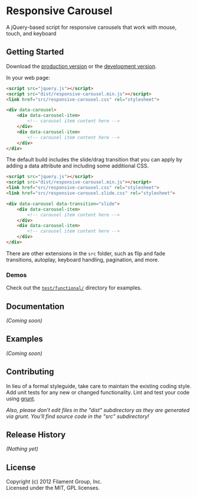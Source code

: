 # Responsive Carousel

A jQuery-based script for responsive carousels that work with mouse, touch, and keyboard

## Getting Started
Download the [production version][min] or the [development version][max].

[min]: https://raw.github.com/filamentgroup/responsive-carousel/master/dist/responsive-carousel.min.js
[max]: https://raw.github.com/filamentgroup/responsive-carousel/master/dist/responsive-carousel.js

In your web page:

```html
<script src="jquery.js"></script>
<script src="dist/responsive-carousel.min.js"></script>
<link href="src/responsive-carousel.css" rel="stylesheet">

<div data-carousel>
	<div data-carousel-item>
		<!-- carousel item content here -->
	</div>
	<div data-carousel-item>
		<!-- carousel item content here -->
	</div>
</div>

```

The default build includes the slide/drag transition that you can apply by adding a data attribute and including some additional CSS.
```html
<script src="jquery.js"></script>
<script src="dist/responsive-carousel.min.js"></script>
<link href="src/responsive-carousel.css" rel="stylesheet">
<link href="src/responsive-carousel.slide.css" rel="stylesheet">

<div data-carousel data-transition="slide">
	<div data-carousel-item>
		<!-- carousel item content here -->
	</div>
	<div data-carousel-item>
		<!-- carousel item content here -->
	</div>
</div>

```

There are other extensions in the `src` folder, such as flip and fade transitions, autoplay, keyboard handling, pagination, and more. 

### Demos

Check out the [`test/functional/`](http://filamentgroup.github.com/responsive-carousel/test/functional/) directory for examples.

## Documentation
_(Coming soon)_

## Examples
_(Coming soon)_

## Contributing
In lieu of a formal styleguide, take care to maintain the existing coding style. Add unit tests for any new or changed functionality. Lint and test your code using [grunt](https://github.com/cowboy/grunt).

_Also, please don't edit files in the "dist" subdirectory as they are generated via grunt. You'll find source code in the "src" subdirectory!_

## Release History
_(Nothing yet)_

## License
Copyright (c) 2012 Filament Group, Inc.  
Licensed under the MIT, GPL licenses.
